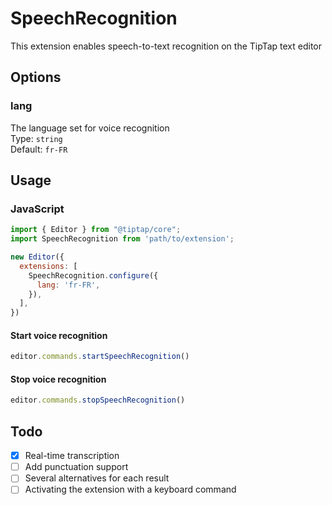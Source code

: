 # SpeechRecognition

This extension enables speech-to-text recognition on the TipTap text editor

## Options

### lang
The language set for voice recognition
<br>
Type: `string`<br>
Default: `fr-FR`

## Usage

### JavaScript

```js
import { Editor } from "@tiptap/core";
import SpeechRecognition from 'path/to/extension';

new Editor({
  extensions: [
    SpeechRecognition.configure({
      lang: 'fr-FR',
    }),
  ],
})
```

#### Start voice recognition
```js
editor.commands.startSpeechRecognition()
```

#### Stop voice recognition
```js
editor.commands.stopSpeechRecognition()
```

## Todo

- [x] Real-time transcription
- [ ] Add punctuation support
- [ ] Several alternatives for each result
- [ ] Activating the extension with a keyboard command
